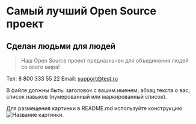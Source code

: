 # Самый лучший Open Source проект

## Сделан людьми для людей

> Наш Open Source проект предназначен для объединения людей со всего мира!

Тел: 8 800 333 55 22
Email: support@test.ru

В файле должны быть:
заголовок с вашим именем;
абзац текста о вас;
список навыков (нумерованный или маркированный список).

Для размещения картинки в README.md используйте конструкцию ![Название картинки](img/имя-картинки).